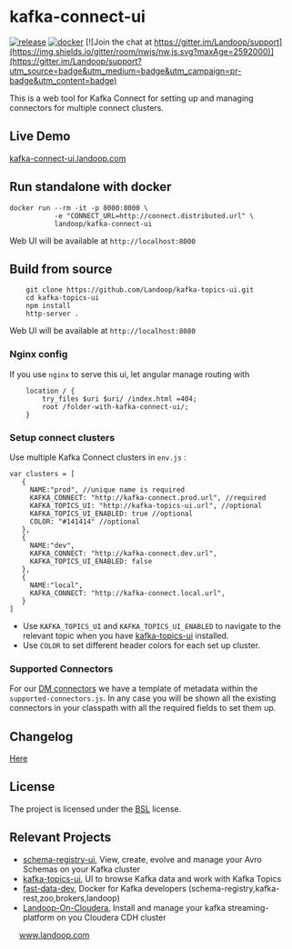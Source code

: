 # kafka-connect-ui

[![release](http://github-release-version.herokuapp.com/github/landoop/kafka-connect-ui/release.svg?style=flat)](https://github.com/landoop/kafka-connect-ui/releases/latest)
[![docker](https://img.shields.io/docker/pulls/landoop/kafka-connect-ui.svg?style=flat)](https://hub.docker.com/r/landoop/kafka-connect-ui/)
[![Join the chat at https://gitter.im/Landoop/support](https://img.shields.io/gitter/room/nwjs/nw.js.svg?maxAge=2592000)](https://gitter.im/Landoop/support?utm_source=badge&utm_medium=badge&utm_campaign=pr-badge&utm_content=badge)

This is a web tool for Kafka Connect for setting up and managing connectors for multiple connect clusters.

## Live Demo
[kafka-connect-ui.landoop.com](http://kafka-connect-ui.landoop.com)

## Run standalone with docker

```
docker run --rm -it -p 8000:8000 \
           -e "CONNECT_URL=http://connect.distributed.url" \
           landoop/kafka-connect-ui
```
Web UI will be available at `http://localhost:8000`


## Build from source

```
    git clone https://github.com/Landoop/kafka-topics-ui.git
    cd kafka-topics-ui
    npm install
    http-server .
```
Web UI will be available at `http://localhost:8080`

### Nginx config

If you use `nginx` to serve this ui, let angular manage routing with
```
    location / {
        try_files $uri $uri/ /index.html =404;
        root /folder-with-kafka-connect-ui/;
    }
```

### Setup connect clusters

Use multiple Kafka Connect clusters in `env.js` :
```
var clusters = [
   {
     NAME:"prod", //unique name is required
     KAFKA_CONNECT: "http://kafka-connect.prod.url", //required
     KAFKA_TOPICS_UI: "http://kafka-topics-ui.url", //optional
     KAFKA_TOPICS_UI_ENABLED: true //optional
     COLOR: "#141414" //optional
   },
   {
     NAME:"dev",
     KAFKA_CONNECT: "http://kafka-connect.dev.url",
     KAFKA_TOPICS_UI_ENABLED: false
   },
   {
     NAME:"local",
     KAFKA_CONNECT: "http://kafka-connect.local.url",
   }
]

```
* Use `KAFKA_TOPICS_UI` and `KAFKA_TOPICS_UI_ENABLED` to navigate to the relevant topic when you have [kafka-topics-ui](https://github.com/Landoop/kafka-topics-ui) installed.
* Use `COLOR` to set different header colors for each set up cluster.

### Supported Connectors
For our [DM connectors](http://www.landoop.com/capabilities/kafka-connectors/)  we have a template of metadata within the `supported-connectors.js`. In any case you will be shown all the existing connectors in your classpath with all the required fields to set them up.

## Changelog
[Here](https://github.com/Landoop/kafka-connect-ui/wiki/Release-Changelog)

## License

The project is licensed under the [BSL](http://www.landoop.com/bsl) license.

## Relevant Projects

* [schema-registry-ui](https://github.com/Landoop/schema-registry-ui), View, create, evolve and manage your Avro Schemas on your Kafka cluster
* [kafka-topics-ui](https://github.com/Landoop/kafka-topics-ui), UI to browse Kafka data and work with Kafka Topics                   
* [fast-data-dev](https://github.com/Landoop/fast-data-dev), Docker for Kafka developers (schema-registry,kafka-rest,zoo,brokers,landoop) 
* [Landoop-On-Cloudera](https://github.com/Landoop/Landoop-On-Cloudera), Install and manage your kafka streaming-platform on you Cloudera CDH cluster



<img src="http://www.landoop.com/images/landoop-dark.svg" width="13"> www.landoop.com
